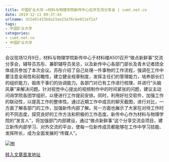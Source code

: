 ```yaml
---
title: 中国矿业大学->材料与物理学院新传中心召开交流分享会 | cumt.net.cn
date: 2019-12-11 09:37:43
urlname: d15e01433bda23ae23a76cbe911ef2af
tags: 
- 中国矿业大学
categories:
- cumt.net.cn
- 中国矿业大学
---
```

会议现场12月9日，材料与物理学院新传中心于材料楼A501召开“做点新鲜事”交流分享会，辅导员苏彤、兼职辅导员吴忌，以及新传中心各部门部长及青木记者团全体成员参加了本次会议。苏彤介绍了自己处理一件事物的工作流程，强调在工作中要注意全局性和前瞻性，建立健全规章制度，发挥主任们的管理能力，培养部长们的组织能力，锻炼干事们的协调能力。各部门对已有工作进行梳理，并进行“头脑风暴”来解决问题。针对视觉中心提出的视频制作中的时间紧张的问题，建议主动问询学院各团学组织，以便进行工作提前安排。同时，利用好社交软件，加强工作的联动性，以提高工作的整体性。通过近期工作中成员的聊天截图，进行对比，一方面了解各部门的工作，加强新传内部了解。另一方面也展示了大家在对待工作时的不同态度，探究良好的工作方法和积极的工作态度。新传中心作为材料与物理学院的“发言人”，将加强部门内部建设，通过“做点新鲜事”这个分享交流会项目，建立新传内部学习、对外交流的平台，使每一位新传成员都能够在工作中学习技能、发挥所长，成为全面发展的“传媒人”。

![图](http://xwzx.cumt.edu.cn/_upload/article/images/43/91/00e31a5a4f6dba53ca1a8676e7ec/d66c46e7-8a1c-42a5-9ac1-20ec484ab3ed.jpg)

[转入文章首发地址](http://xwzx.cumt.edu.cn/73/16/c523a553750/page.htm)